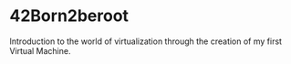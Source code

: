 # 42Born2beroot
Introduction to the world of virtualization through the creation of my first Virtual Machine.
